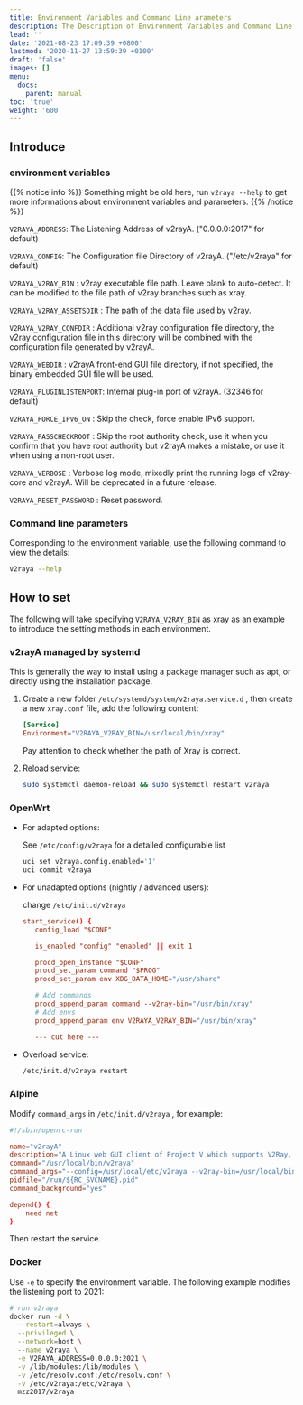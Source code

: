 ```yaml
---
title: Environment Variables and Command Line arameters
description: The Description of Environment Variables and Command Line arameters of v2rayA
lead: ''
date: '2021-08-23 17:09:39 +0800'
lastmod: '2020-11-27 13:59:39 +0100'
draft: 'false'
images: []
menu:
  docs:
    parent: manual
toc: 'true'
weight: '600'
---
```


## Introduce

### environment variables

{{% notice info %}} Something might be old here, run `v2raya --help` to get more informations about environment variables and parameters. {{% /notice %}}

`V2RAYA_ADDRESS`: The Listening Address of v2rayA. ("0.0.0.0:2017" for default)

`V2RAYA_CONFIG`: The Configuration file Directory of v2rayA. ("/etc/v2raya" for default)

`V2RAYA_V2RAY_BIN` : v2ray executable file path. Leave blank to auto-detect. It can be modified to the file path of v2ray branches such as xray.

`V2RAYA_V2RAY_ASSETSDIR` : The path of the data file used by v2ray.

`V2RAYA_V2RAY_CONFDIR` : Additional v2ray configuration file directory, the v2ray configuration file in this directory will be combined with the configuration file generated by v2rayA.

`V2RAYA_WEBDIR` : v2rayA front-end GUI file directory, if not specified, the binary embedded GUI file will be used.

`V2RAYA_PLUGINLISTENPORT`: Internal plug-in port of v2rayA. (32346 for default)

`V2RAYA_FORCE_IPV6_ON` : Skip the check, force enable IPv6 support.

`V2RAYA_PASSCHECKROOT` : Skip the root authority check, use it when you confirm that you have root authority but v2rayA makes a mistake, or use it when using a non-root user.

`V2RAYA_VERBOSE` : Verbose log mode, mixedly print the running logs of v2ray-core and v2rayA. Will be deprecated in a future release.

`V2RAYA_RESET_PASSWORD` : Reset password.

### Command line parameters

Corresponding to the environment variable, use the following command to view the details:

```bash
v2raya --help
```

## How to set

The following will take specifying `V2RAYA_V2RAY_BIN` as xray as an example to introduce the setting methods in each environment.

### v2rayA managed by systemd

This is generally the way to install using a package manager such as apt, or directly using the installation package.

1. Create a new folder `/etc/systemd/system/v2raya.service.d` , then create a new `xray.conf` file, add the following content:

    ```conf
    [Service]
    Environment="V2RAYA_V2RAY_BIN=/usr/local/bin/xray"
    ```

    Pay attention to check whether the path of Xray is correct.

2. Reload service:

    ```bash
    sudo systemctl daemon-reload && sudo systemctl restart v2raya
    ```

### OpenWrt

- For adapted options:

    See `/etc/config/v2raya` for a detailed configurable list

    ```bash
    uci set v2raya.config.enabled='1'
    uci commit v2raya
    ```

- For unadapted options (nightly / advanced users):

    change `/etc/init.d/v2raya`

    ```conf
    start_service() {
       config_load "$CONF"

       is_enabled "config" "enabled" || exit 1

       procd_open_instance "$CONF"
       procd_set_param command "$PROG"
       procd_set_param env XDG_DATA_HOME="/usr/share"

       # Add commands
       procd_append_param command --v2ray-bin="/usr/bin/xray"
       # Add envs
       procd_append_param env V2RAYA_V2RAY_BIN="/usr/bin/xray"

       --- cut here ---
    ```

- Overload service:

    ```bash
    /etc/init.d/v2raya restart
    ```

### Alpine

Modify `command_args` in `/etc/init.d/v2raya` , for example:

```conf
#!/sbin/openrc-run

name="v2rayA"
description="A Linux web GUI client of Project V which supports V2Ray, Xray, SS, SSR, Trojan and Pingtunnel"
command="/usr/local/bin/v2raya"
command_args="--config=/usr/local/etc/v2raya --v2ray-bin=/usr/local/bin/xray"
pidfile="/run/${RC_SVCNAME}.pid"
command_background="yes"

depend() {
    need net
}
```

Then restart the service.

### Docker

Use `-e` to specify the environment variable. The following example modifies the listening port to 2021:

```bash
# run v2raya
docker run -d \
  --restart=always \
  --privileged \
  --network=host \
  --name v2raya \
  -e V2RAYA_ADDRESS=0.0.0.0:2021 \
  -v /lib/modules:/lib/modules \
  -v /etc/resolv.conf:/etc/resolv.conf \
  -v /etc/v2raya:/etc/v2raya \
  mzz2017/v2raya
```
